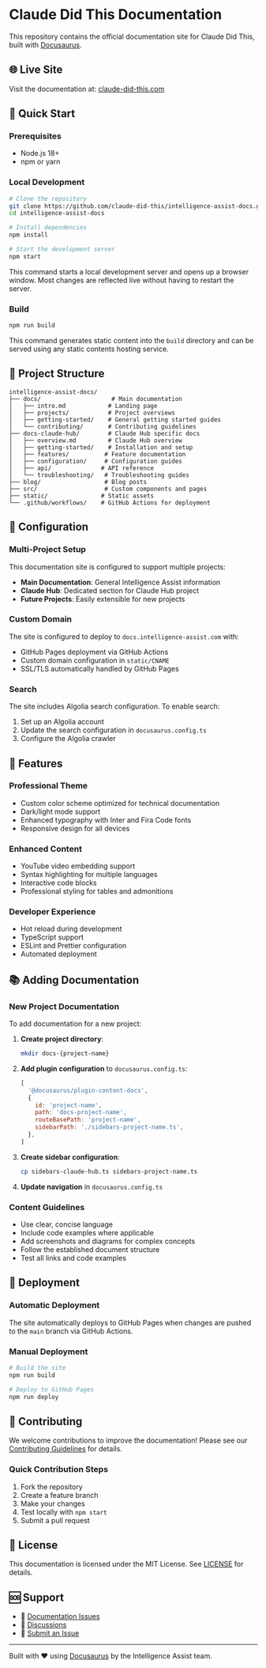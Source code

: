 # Claude Did This Documentation

This repository contains the official documentation site for Claude Did This, built with [Docusaurus](https://docusaurus.io/).

## 🌐 Live Site

Visit the documentation at: [claude-did-this.com](https://claude-did-this.com)

## 🚀 Quick Start

### Prerequisites

- Node.js 18+
- npm or yarn

### Local Development

```bash
# Clone the repository
git clone https://github.com/claude-did-this/intelligence-assist-docs.git
cd intelligence-assist-docs

# Install dependencies
npm install

# Start the development server
npm start
```

This command starts a local development server and opens up a browser window. Most changes are reflected live without having to restart the server.

### Build

```bash
npm run build
```

This command generates static content into the `build` directory and can be served using any static contents hosting service.

## 📁 Project Structure

```
intelligence-assist-docs/
├── docs/                    # Main documentation
│   ├── intro.md            # Landing page
│   ├── projects/           # Project overviews
│   ├── getting-started/    # General getting started guides
│   └── contributing/       # Contributing guidelines
├── docs-claude-hub/        # Claude Hub specific docs
│   ├── overview.md         # Claude Hub overview
│   ├── getting-started/    # Installation and setup
│   ├── features/          # Feature documentation
│   ├── configuration/     # Configuration guides
│   ├── api/              # API reference
│   └── troubleshooting/   # Troubleshooting guides
├── blog/                  # Blog posts
├── src/                   # Custom components and pages
├── static/               # Static assets
└── .github/workflows/    # GitHub Actions for deployment
```

## 🔧 Configuration

### Multi-Project Setup

This documentation site is configured to support multiple projects:

- **Main Documentation**: General Intelligence Assist information
- **Claude Hub**: Dedicated section for Claude Hub project
- **Future Projects**: Easily extensible for new projects

### Custom Domain

The site is configured to deploy to `docs.intelligence-assist.com` with:

- GitHub Pages deployment via GitHub Actions
- Custom domain configuration in `static/CNAME`
- SSL/TLS automatically handled by GitHub Pages

### Search

The site includes Algolia search configuration. To enable search:

1. Set up an Algolia account
2. Update the search configuration in `docusaurus.config.ts`
3. Configure the Algolia crawler

## 🎨 Features

### Professional Theme
- Custom color scheme optimized for technical documentation
- Dark/light mode support
- Enhanced typography with Inter and Fira Code fonts
- Responsive design for all devices

### Enhanced Content
- YouTube video embedding support
- Syntax highlighting for multiple languages
- Interactive code blocks
- Professional styling for tables and admonitions

### Developer Experience
- Hot reload during development
- TypeScript support
- ESLint and Prettier configuration
- Automated deployment

## 📚 Adding Documentation

### New Project Documentation

To add documentation for a new project:

1. **Create project directory**:
   ```bash
   mkdir docs-{project-name}
   ```

2. **Add plugin configuration** to `docusaurus.config.ts`:
   ```javascript
   [
     '@docusaurus/plugin-content-docs',
     {
       id: 'project-name',
       path: 'docs-project-name',
       routeBasePath: 'project-name',
       sidebarPath: './sidebars-project-name.ts',
     },
   ]
   ```

3. **Create sidebar configuration**:
   ```bash
   cp sidebars-claude-hub.ts sidebars-project-name.ts
   ```

4. **Update navigation** in `docusaurus.config.ts`

### Content Guidelines

- Use clear, concise language
- Include code examples where applicable
- Add screenshots and diagrams for complex concepts
- Follow the established document structure
- Test all links and code examples

## 🚀 Deployment

### Automatic Deployment

The site automatically deploys to GitHub Pages when changes are pushed to the `main` branch via GitHub Actions.

### Manual Deployment

```bash
# Build the site
npm run build

# Deploy to GitHub Pages
npm run deploy
```

## 🤝 Contributing

We welcome contributions to improve the documentation! Please see our [Contributing Guidelines](docs/contributing/guidelines.md) for details.

### Quick Contribution Steps

1. Fork the repository
2. Create a feature branch
3. Make your changes
4. Test locally with `npm start`
5. Submit a pull request

## 📄 License

This documentation is licensed under the MIT License. See [LICENSE](LICENSE) for details.

## 🆘 Support

- 📖 [Documentation Issues](https://github.com/claude-did-this/intelligence-assist-docs/issues)
- 💬 [Discussions](https://github.com/orgs/claude-did-this/discussions)
- 🐛 [Submit an Issue](https://github.com/claude-did-this/intelligence-assist-docs/issues/new)

---

Built with ❤️ using [Docusaurus](https://docusaurus.io/) by the Intelligence Assist team.